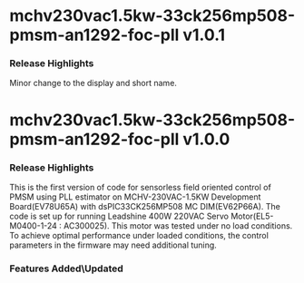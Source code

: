 # mchv230vac1.5kw-33ck256mp508-pmsm-an1292-foc-pll v1.0.1
### Release Highlights
Minor change to the display and short name.

# mchv230vac1.5kw-33ck256mp508-pmsm-an1292-foc-pll v1.0.0
### Release Highlights
This is the first version of code for sensorless field oriented control of PMSM using PLL estimator on MCHV-230VAC-1.5KW Development Board(EV78U65A) with dsPIC33CK256MP508 MC DIM(EV62P66A). 
The code is set up for running Leadshine 400W 220VAC Servo Motor(EL5-M0400-1-24 : AC300025).
This motor was tested under no load conditions. To achieve optimal performance under loaded conditions, the control parameters in the firmware may need additional tuning.


### Features Added\Updated



